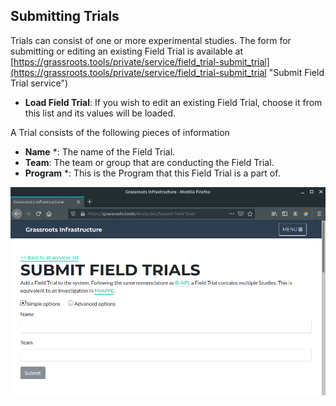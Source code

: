 ## Submitting Trials

Trials can consist of one or more experimental studies.  The form for submitting or editing an existing Field Trial is available at [https://grassroots.tools/private/service/field_trial-submit_trial](https://grassroots.tools/private/service/field_trial-submit_trial "Submit Field Trial service")

 * **Load Field Trial**: If you wish to edit an existing Field Trial, choose it from this list and its values will be loaded.

A Trial consists of the following pieces of information

 * **Name** *: The name of the Field Trial.
 * **Team**: The team or group that are conducting the Field Trial.
 * **Program** *: This is the Program that this Field Trial is a part of.

![The form for submitting a Field Trial](images/Image_0.png "Submit Field Trial")
